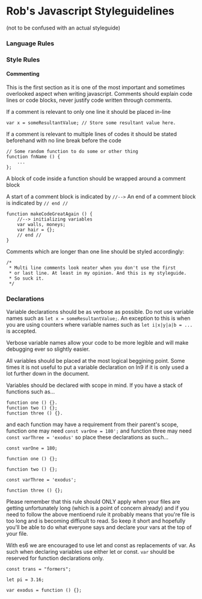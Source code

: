 # Rob's Javascript Styleguidelines 
(not to be confused with an actual styleguide)

### Language Rules

### Style Rules

#### Commenting
This is the first section as it is one of the most important and sometimes overlooked aspect when writing javascript. Comments should explain code lines or code blocks,  never justify code written through comments.

If a comment is relevant to only one line it should be placed in-line

```
var x = someResultantValue; // Store some resultant value here.
```

If a comment is relevant to multiple lines of codes it should be stated beforehand with no line break before the code

```
// Some random function to do some or other thing
function fnName () {
	...
};
```

A block of code inside a function should be wrapped around a comment block

A start of a comment block is indicated by `//-->` 
An end of a comment block is indicated by `// end //`

```
function makeCodeGreatAgain () {
	//--> initializing variables
	var walls, moneys;
	var hair = {};
	// end //
}
```

Comments which are longer than one line should be styled accordingly:

```
/*
 * Multi line comments look neater when you don't use the first
 * or last line. At least in my opinion. And this is my styleguide.
 * So suck it.
 */
```


### Declarations

Variable declarations should be as verbose as possible. Do not use variable names such as `let x = someResultantValue;`. An exception to this is when you are using counters where variable names such as `let i|x|y|a|b = ...` is accepted.

Verbose variable names allow your code to be more legible and will make debugging ever so slightly easier.

All variables should be placed at the most logical beggining point. Some times it is not useful to put a variable declaration on ln9 if it is only used a lot further down in the document.

Variables should be declared with scope in mind. If you have a stack of functions such as...
```
function one () {}.
function two () {};
function three () {}.
```
 
and each function may have a requirement from their parent's scope, function one may need `const varOne = 180';` and function three may need `const varThree = 'exodus'` so place these declarations as such...

```
const varOne = 180;

function one () {};

function two () {};

const varThree = 'exodus';

function three () {};

```

Please remember that this rule should ONLY apply when your files are getting unfortunately long (which is a point of concern already) and if you need to follow the above mentioend rule it probably means that you're file is too long and is becoming difficult to read. So keep it short and hopefully you'll be able to do what everyone says and declare your vars at the top of your file.

With es6 we are encouraged to use let and const as replacements of var. As such when declaring variables use either let or const. `var` should be reserved for function declarations only.

```
const trans = "formers";

let pi = 3.16;

var exodus = function () {};
```
